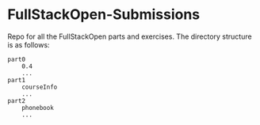 # FullStackOpen-Submissions
Repo for all the FullStackOpen parts and exercises.
The directory structure is as follows:
```
part0
    0.4
    ...
part1
    courseInfo
    ...
part2
    phonebook
    ...
```

